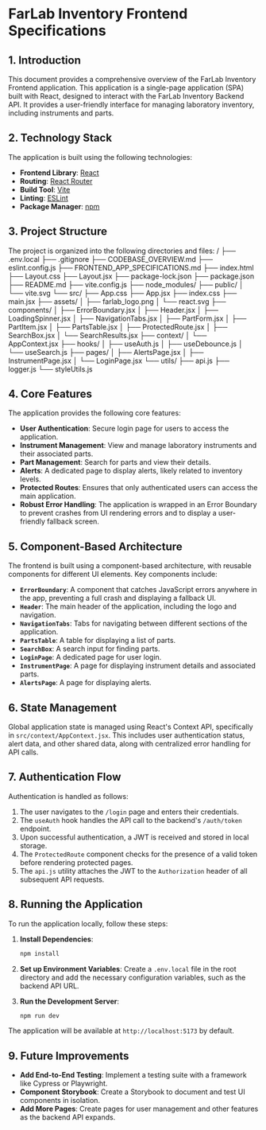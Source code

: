 # FarLab Inventory Frontend Specifications

## 1. Introduction

This document provides a comprehensive overview of the FarLab Inventory Frontend application. This application is a single-page application (SPA) built with React, designed to interact with the FarLab Inventory Backend API. It provides a user-friendly interface for managing laboratory inventory, including instruments and parts.

## 2. Technology Stack

The application is built using the following technologies:

*   **Frontend Library**: [React](https://reactjs.org/)
*   **Routing**: [React Router](https://reactrouter.com/)
*   **Build Tool**: [Vite](https://vitejs.dev/)
*   **Linting**: [ESLint](https://eslint.org/)
*   **Package Manager**: [npm](https://www.npmjs.com/)

## 3. Project Structure

The project is organized into the following directories and files:
/
├── .env.local
├── .gitignore
├── CODEBASE_OVERVIEW.md
├── eslint.config.js
├── FRONTEND_APP_SPECIFICATIONS.md
├── index.html
├── Layout.css
├── Layout.jsx
├── package-lock.json
├── package.json
├── README.md
├── vite.config.js
├── node_modules/
├── public/
│   └── vite.svg
└── src/
    ├── App.css
    ├── App.jsx
    ├── index.css
    ├── main.jsx
    ├── assets/
    │   ├── farlab_logo.png
    │   └── react.svg
    ├── components/
    │   ├── ErrorBoundary.jsx
    │   ├── Header.jsx
    │   ├── LoadingSpinner.jsx
    │   ├── NavigationTabs.jsx
    │   ├── PartForm.jsx
    │   ├── PartItem.jsx
    │   ├── PartsTable.jsx
    │   ├── ProtectedRoute.jsx
    │   ├── SearchBox.jsx
    │   └── SearchResults.jsx
    ├── context/
    │   └── AppContext.jsx
    ├── hooks/
    │   ├── useAuth.js
    │   ├── useDebounce.js
    │   └── useSearch.js
    ├── pages/
    │   ├── AlertsPage.jsx
    │   ├── InstrumentPage.jsx
    │   └── LoginPage.jsx
    └── utils/
        ├── api.js
        ├── logger.js
        └── styleUtils.js

## 4. Core Features

The application provides the following core features:

*   **User Authentication**: Secure login page for users to access the application.
*   **Instrument Management**: View and manage laboratory instruments and their associated parts.
*   **Part Management**: Search for parts and view their details.
*   **Alerts**: A dedicated page to display alerts, likely related to inventory levels.
*   **Protected Routes**: Ensures that only authenticated users can access the main application.
*   **Robust Error Handling**: The application is wrapped in an Error Boundary to prevent crashes from UI rendering errors and to display a user-friendly fallback screen.

## 5. Component-Based Architecture

The frontend is built using a component-based architecture, with reusable components for different UI elements. Key components include:

*   **`ErrorBoundary`**: A component that catches JavaScript errors anywhere in the app, preventing a full crash and displaying a fallback UI.
*   **`Header`**: The main header of the application, including the logo and navigation.
*   **`NavigationTabs`**: Tabs for navigating between different sections of the application.
*   **`PartsTable`**: A table for displaying a list of parts.
*   **`SearchBox`**: A search input for finding parts.
*   **`LoginPage`**: A dedicated page for user login.
*   **`InstrumentPage`**: A page for displaying instrument details and associated parts.
*   **`AlertsPage`**: A page for displaying alerts.

## 6. State Management

Global application state is managed using React's Context API, specifically in `src/context/AppContext.jsx`. This includes user authentication status, alert data, and other shared data, along with centralized error handling for API calls.

## 7. Authentication Flow

Authentication is handled as follows:

1.  The user navigates to the `/login` page and enters their credentials.
2.  The `useAuth` hook handles the API call to the backend's `/auth/token` endpoint.
3.  Upon successful authentication, a JWT is received and stored in local storage.
4.  The `ProtectedRoute` component checks for the presence of a valid token before rendering protected pages.
5.  The `api.js` utility attaches the JWT to the `Authorization` header of all subsequent API requests.

## 8. Running the Application

To run the application locally, follow these steps:

1.  **Install Dependencies**:
    ```bash
    npm install
    ```

2.  **Set up Environment Variables**:
    Create a `.env.local` file in the root directory and add the necessary configuration variables, such as the backend API URL.

3.  **Run the Development Server**:
    ```bash
    npm run dev
    ```

The application will be available at `http://localhost:5173` by default.

## 9. Future Improvements

*   **Add End-to-End Testing**: Implement a testing suite with a framework like Cypress or Playwright.
*   **Component Storybook**: Create a Storybook to document and test UI components in isolation.
*   **Add More Pages**: Create pages for user management and other features as the backend API expands.
